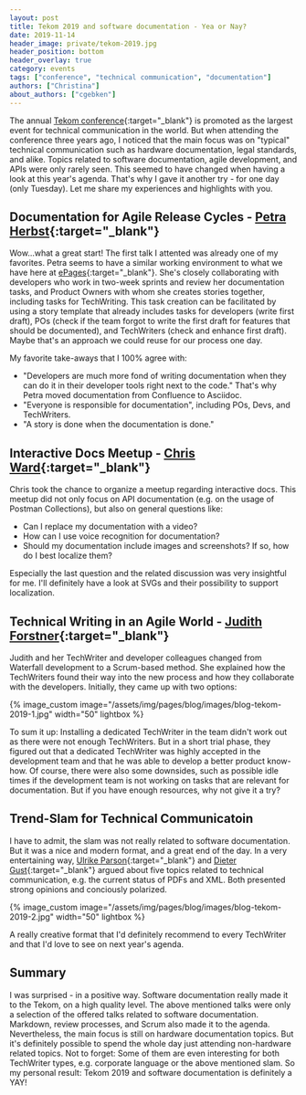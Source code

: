 ```yaml
---
layout: post
title: Tekom 2019 and software documentation - Yea or Nay?
date: 2019-11-14
header_image: private/tekom-2019.jpg
header_position: bottom
header_overlay: true
category: events
tags: ["conference", "technical communication", "documentation"]
authors: ["Christina"]
about_authors: ["cgebken"]
---
```


The annual [Tekom conference](https://tagungen.tekom.de/h19/tekom-jahrestagung-2019/){:target="_blank"} is promoted as the largest event for technical communication in the world.
But when attending the conference three years ago, I noticed that the main focus was on "typical" technical communication such as hardware documentation, legal standards, and alike.
Topics related to software documentation, agile development, and APIs were only rarely seen.
This seemed to have changed when having a look at this year's agenda.
That's why I gave it another try - for one day (only Tuesday).
Let me share my experiences and highlights with you.

## Documentation for Agile Release Cycles - [Petra Herbst](http://tagungen.tekom.de/h19/tagungsprogramm/referenten/speaker/sv_10278_Herbst/){:target="_blank"}

Wow...what a great start!
The first talk I attented was already one of my favorites.
Petra seems to have a similar working environment to what we have here at [ePages](https://epages.com/us/){:target="_blank"}.
She's closely collaborating with developers who work in two-week sprints and review her documentation tasks, and Product Owners with whom she creates stories together, including tasks for TechWriting.
This task creation can be facilitated by using a story template that already includes tasks for developers (write first draft), POs (check if the team forgot to write the first draft for features that should be documented), and TechWriters (check and enhance first draft).
Maybe that's an approach we could reuse for our process one day.

My favorite take-aways that I 100% agree with:

- "Developers are much more fond of writing documentation when they can do it in their developer tools right next to the code." That's why Petra moved documentation from Confluence to Asciidoc.
- "Everyone is responsible for documentation", including POs, Devs, and TechWriters.
- "A story is done when the documentation is done."

## Interactive Docs Meetup - [Chris Ward](http://tagungen.tekom.de/h19/tagungsprogramm/referenten/speaker/sv_10269_Ward/){:target="_blank"}

Chris took the chance to organize a meetup regarding interactive docs.
This meetup did not only focus on API documentation (e.g. on the usage of Postman Collections), but also on general questions like:

- Can I replace my documentation with a video?
- How can I use voice recognition for documentation?
- Should my documentation include images and screenshots? If so, how do I best localize them?

Especially the last question and the related discussion was very insightful for me.
I'll definitely have a look at SVGs and their possibility to support localization.

## Technical Writing in an Agile World - [Judith Forstner](http://tagungen.tekom.de/h19/tagungsprogramm/referenten/speaker/sv_10711_Forstner/){:target="_blank"}

Judith and her TechWriter and developer colleagues changed from Waterfall development to a Scrum-based method.
She explained how the TechWriters found their way into the new process and how they collaborate with the developers.
Initially, they came up with two options:

{% image_custom image="/assets/img/pages/blog/images/blog-tekom-2019-1.jpg" width="50" lightbox %}

To sum it up: Installing a dedicated TechWriter in the team didn't work out as there were not enough TechWriters.
But in a short trial phase, they figured out that a dedicated TechWriter was highly accepted in the development team and that he was able to develop a better product know-how.
Of course, there were also some downsides, such as possible idle times if the development team is not working on tasks that are relevant for documentation.
But if you have enough resources, why not give it a try?

## Trend-Slam for Technical Communicatoin

I have to admit, the slam was not really related to software documentation.
But it was a nice and modern format, and a great end of the day.
In a very entertaining way, [Ulrike Parson](http://tagungen.tekom.de/h19/tagungsprogramm/referenten/speaker/sv_4113_Parson/){:target="_blank"} and [Dieter Gust](http://tagungen.tekom.de/h19/tagungsprogramm/referenten/speaker/sv_2794_Gust/){:target="_blank"} argued about five topics related to technical communication, e.g. the current status of PDFs and XML.
Both presented strong opinions and conciously polarized.

{% image_custom image="/assets/img/pages/blog/images/blog-tekom-2019-2.jpg" width="50" lightbox %}

A really creative format that I'd definitely recommend to every TechWriter and that I'd love to see on next year's agenda.

## Summary

I was surprised - in a positive way.
Software documentation really made it to the Tekom, on a high quality level.
The above mentioned talks were only a selection of the offered talks related to software documentation.
Markdown, review processes, and Scrum also made it to the agenda.
Nevertheless, the main focus is still on hardware documentation topics.
But it's definitely possible to spend the whole day just attending non-hardware related topics.
Not to forget: Some of them are even interesting for both TechWriter types, e.g. corporate language or the above mentioned slam.
So my personal result: Tekom 2019 and software documentation is definitely a YAY!